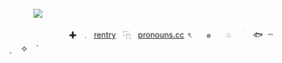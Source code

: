             ![](https://64.media.tumblr.com/7430f2befa843864b4ea911c4f11b166/3b408ace742f5d6c-2b/s2048x3072_c0,0,99833,99704/cf30e8f2510f4ec3e70c7f80fd9d6f42ffe173bb.gif)
        
                 　　   ✚　𓈒ㅤ[rentry](https://rentry.co/ii18)ㅤ⿻ㅤ[pronouns.cc](https://pronouns.cc/@mefon) ৎ　　ꭷ　　◌ 　  ׁ  　🐟　  ͡ ⠀　  ۪ 　 ✧　  ֗ 
